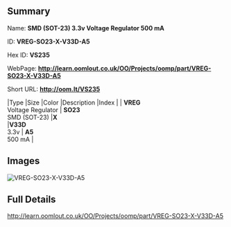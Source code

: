 

## Summary
 
Name: __SMD (SOT-23) 3.3v Voltage Regulator 500 mA__

ID: __VREG-SO23-X-V33D-A5__

Hex ID: __VS235__

WebPage: __http://learn.oomlout.co.uk/OO/Projects/oomp/part/VREG-SO23-X-V33D-A5__

Short URL: __http://oom.lt/VS235__


|Type   |Size   |Color   |Description   |Index   |
| __VREG__ <br>Voltage Regulator  | __SO23__<br>SMD (SOT-23)   |__X__<br>    |__V33D__<br>3.3v    | __A5__<br> 500 mA |


## Images
![VREG-SO23-X-V33D-A5](http://oomlout.com/oomp-gen/parts/VREG-SO23-X-V33D-A5/VREG-SO23-X-V33D-A5_420.jpg)

## Full Details

 http://learn.oomlout.co.uk/OO/Projects/oomp/part/VREG-SO23-X-V33D-A5

